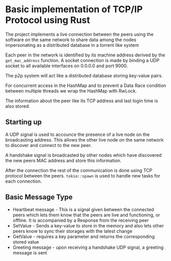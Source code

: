 # Basic implementation of TCP/IP Protocol using Rust

The project implements a live connection between the peers using the software on the same network to share data among the nodes impersonating as a distributed database in a torrent like system

Each peer in the network is identified by its machine address derived by the `get_mac_address` function. 
A socket connection is made by binding a UDP socket to all available interfaces on 0.0.0.0 and port 9000. 

The p2p system will act like a distributed database storing key-value pairs.

For concurrent access in the HashMap and to prevent a Data Race condition between multiple threads we wrap the HashMap with RwLock.

The information about the peer like its TCP address and last login time is also stored. 

## Starting up

A UDP signal is used to accounce the presence of a live node on the broadcasting address. This allows the other live node on the same network to discover and connect to the new peer.

A handshake signal is broadcasted by other nodes which have discovered the new peers MAC address and store this information. 

After the connection the rest of the communication is done using TCP protocol between the peers. `tokio::spawn` is used to handle new tasks for each connection.

## Basic Message Type
- Heartbeat message - This is a signal given between the connected peers which lets them know that the peers are live and functioning, or offline. It is accompanied by a Response from the receiving peer
- SetValue - Sends a key-value to store in the memory and also lets other peers know to sync their storages with the latest change
- GetValue - requires a key parameter and returns the corresponding stored value
- Greeting message - upon receiving a handshake UDP signal, a greeting message is sent

